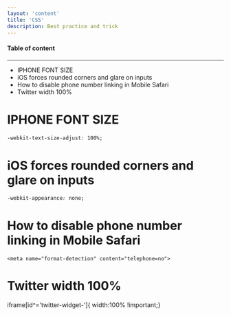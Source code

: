 ```yaml
---
layout: 'content'
title: 'CSS'
description: Best practice and trick
---
```


#### Table of content
-------------

<!-- MarkdownTOC depth=2 -->

- IPHONE FONT SIZE
- iOS forces rounded corners and glare on inputs
- How to disable phone number linking in Mobile Safari
- Twitter width 100%

<!-- /MarkdownTOC -->


# IPHONE FONT SIZE

```css
-webkit-text-size-adjust: 100%;
```

# iOS forces rounded corners and glare on inputs 

```css
-webkit-appearance: none;
```

# How to disable phone number linking in Mobile Safari

```
<meta name="format-detection" content="telephone=no">
```

# Twitter width 100%

iframe[id^='twitter-widget-']{ width:100% !important;}